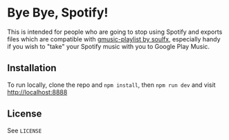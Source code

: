 # Bye Bye, Spotify!

This is intended for people who are going to stop using Spotify and exports files which are compatible with [gmusic-playlist by soulfx](https://github.com/soulfx/gmusic-playlist.js), especially handy if you wish to "take" your Spotify music with you to Google Play Music.

## Installation

To run locally, clone the repo and `npm install`, then `npm run dev` and visit [http://localhost:8888](http://localhost:8888)

## License

See `LICENSE`
